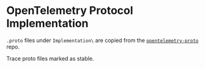 ﻿# OpenTelemetry Protocol Implementation

`.proto` files under `Implementation\` are copied from the
[`opentelemetry-proto`](https://github.com/open-telemetry/opentelemetry-proto/commit/1a931b4b57c34e7fd8f7dddcaa9b7587840e9c08)
repo.

Trace proto files marked as stable.
